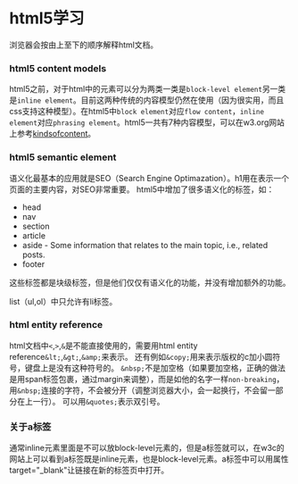 # html5学习

浏览器会按由上至下的顺序解释html文档。

### html5 content models
html5之前，对于html中的元素可以分为两类一类是`block-level element`另一类是`inline element`。目前这两种传统的内容模型仍然在使用（因为很实用，而且css支持这种模型）。在html5中`block element`对应`flow content`，`inline element`对应`phrasing element`。html5一共有7种内容模型，可以在w3.org网站上参考[kindsofcontent](https://www.w3.org/TR/html5/dom.html#kinds-of-content)。

### html5 semantic element
语义化最基本的应用就是SEO（Search Engine Optimazation）。h1用在表示一个页面的主要内容，对SEO非常重要。
html5中增加了很多语义化的标签，如：

* head
* nav
* section
* article
* aside - Some information that relates to the main topic, i.e., related posts.
* footer

这些标签都是块级标签，但是他们仅仅有语义化的功能，并没有增加额外的功能。

list（ul,ol）中只允许有li标签。

### html entity reference
html文档中`<`,`>`,`&`是不能直接使用的，需要用html entity reference`&lt;`,`&gt;`,`&amp;`来表示。
还有例如`&copy;`用来表示版权的c加小圆符号，键盘上是没有这种符号的。
`&nbsp;`不是加空格（如果要加空格，正确的做法是用span标签包裹，通过margin来调整），而是如他的名字一样`non-breaking`，用`&nbsp;`连接的字符，不会被分开（调整浏览器大小，会一起换行，不会留一部分在上一行）。
可以用`&quotes;`表示双引号。

### 关于a标签
通常inline元素里面是不可以放block-level元素的，但是a标签就可以，在w3c的网站上可以看到a标签既是inline元素，也是block-level元素。a标签中可以用属性target="_blank"让链接在新的标签页中打开。
